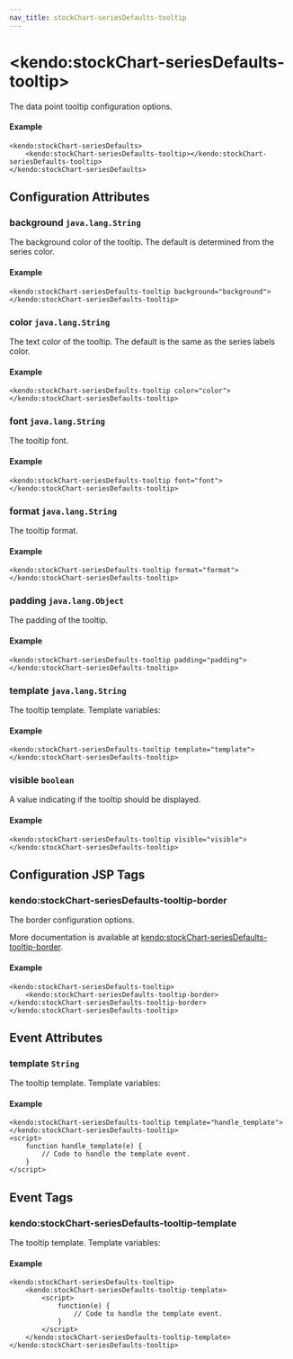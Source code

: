 ```yaml
---
nav_title: stockChart-seriesDefaults-tooltip
---
```


# \<kendo:stockChart-seriesDefaults-tooltip\>

The data point tooltip configuration options.

#### Example
    <kendo:stockChart-seriesDefaults>
        <kendo:stockChart-seriesDefaults-tooltip></kendo:stockChart-seriesDefaults-tooltip>
    </kendo:stockChart-seriesDefaults>

## Configuration Attributes

### background `java.lang.String`

The background color of the tooltip. The default is determined from the series color.

#### Example
    <kendo:stockChart-seriesDefaults-tooltip background="background">
    </kendo:stockChart-seriesDefaults-tooltip>

### color `java.lang.String`

The text color of the tooltip. The default is the same as the series labels color.

#### Example
    <kendo:stockChart-seriesDefaults-tooltip color="color">
    </kendo:stockChart-seriesDefaults-tooltip>

### font `java.lang.String`

The tooltip font.

#### Example
    <kendo:stockChart-seriesDefaults-tooltip font="font">
    </kendo:stockChart-seriesDefaults-tooltip>

### format `java.lang.String`

The tooltip format.

#### Example
    <kendo:stockChart-seriesDefaults-tooltip format="format">
    </kendo:stockChart-seriesDefaults-tooltip>

### padding `java.lang.Object`

The padding of the tooltip.

#### Example
    <kendo:stockChart-seriesDefaults-tooltip padding="padding">
    </kendo:stockChart-seriesDefaults-tooltip>

### template `java.lang.String`

The tooltip template.
Template variables:

#### Example
    <kendo:stockChart-seriesDefaults-tooltip template="template">
    </kendo:stockChart-seriesDefaults-tooltip>

### visible `boolean`

A value indicating if the tooltip should be displayed.

#### Example
    <kendo:stockChart-seriesDefaults-tooltip visible="visible">
    </kendo:stockChart-seriesDefaults-tooltip>


##  Configuration JSP Tags

### kendo:stockChart-seriesDefaults-tooltip-border

The border configuration options.

More documentation is available at [kendo:stockChart-seriesDefaults-tooltip-border](/api/wrappers/jsp/stockchart/seriesdefaults-tooltip-border).

#### Example

    <kendo:stockChart-seriesDefaults-tooltip>
        <kendo:stockChart-seriesDefaults-tooltip-border></kendo:stockChart-seriesDefaults-tooltip-border>
    </kendo:stockChart-seriesDefaults-tooltip>


## Event Attributes

### template `String`

The tooltip template.
Template variables:


#### Example
    <kendo:stockChart-seriesDefaults-tooltip template="handle_template">
    </kendo:stockChart-seriesDefaults-tooltip>
    <script>
        function handle_template(e) {
            // Code to handle the template event.
        }
    </script>

## Event Tags

### kendo:stockChart-seriesDefaults-tooltip-template

The tooltip template.
Template variables:


#### Example
    <kendo:stockChart-seriesDefaults-tooltip>
        <kendo:stockChart-seriesDefaults-tooltip-template>
            <script>
                function(e) {
                    // Code to handle the template event.
                }
            </script>
        </kendo:stockChart-seriesDefaults-tooltip-template>
    </kendo:stockChart-seriesDefaults-tooltip>


